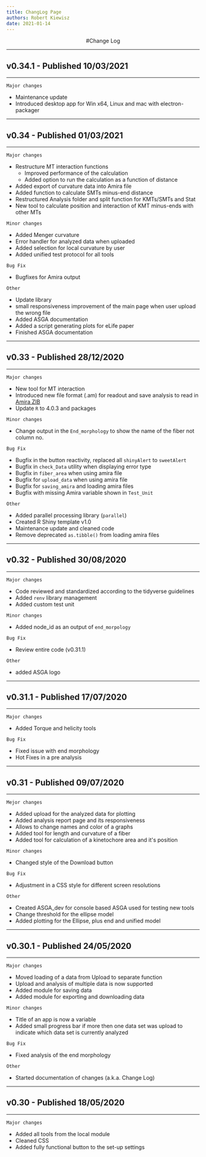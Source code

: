 ```yaml
---
title: ChangLog Page
authors: Robert Kiewisz
date: 2021-01-14
---
```

<a name="Change_Log"></a>
<center>
#Change Log
</center>

---
## v0.34.1 - Published 10/03/2021
---

`Major changes`
- Maintenance update
- Introduced desktop app for Win x64, Linux and mac with electron-packager

---
## v0.34 - Published 01/03/2021
---

`Major changes`

- Restructure MT interaction functions
    - Improved performance of the calculation
    - Added option to run the calculation as a function of distance
- Added export of curvature data into Amira file
- Added function to calculate SMTs minus-end distance
- Restructured Analysis folder and split function for KMTs/SMTs and Stat
- New tool to calculate position and interaction of KMT minus-ends with other MTs

`Minor changes`

- Added Menger curvature
- Error handler for analyzed data when uploaded
- Added selection for local curvature by user
- Added unified test protocol for all tools

`Bug Fix`

- Bugfixes for Amira output

`Other`

- Update library
- small responsiveness improvement of the main page when user upload 
  the wrong file
- Added ASGA documentation 
- Added a script generating plots for eLife paper
- Finished ASGA documentation

---
## v0.33 - Published 28/12/2020
---

`Major changes`

- New tool for MT interaction
- Introduced new file format (.am) for readout and save analysis to read in
  [Amira ZIB](https://amira.zib.de/)
- Update `R` to 4.0.3 and packages

`Minor changes`

- Change output in the `End_morphology` to show the name of the fiber not column no.

`Bug Fix`

- Bugfix in the button reactivity, replaced  all `shinyAlert` to `sweetAlert`
- Bugfix in `check_Data` utility when displaying error type 
- Bugfix in `fiber_area` when using amira file
- Bugfix for `upload_data` when using amira file
- Bugfix for `saving_amira` and loading amira files
- Bugfix with missing Amira variable shown in `Test_Unit`

`Other`

- Added parallel processing library (`parallel`)
- Created R Shiny template v1.0
- Maintenance update and cleaned code
- Remove deprecated `as.tibble()` from loading amira files

---
## v0.32 - Published 30/08/2020 
---

`Major changes`

- Code reviewed and standardized according to the tidyverse guidelines
- Added `renv` library management 
- Added custom test unit

`Minor changes`

- Added node_id as an output of `end_morpology`

`Bug Fix`

- Review entire code (v0.31.1)

`Other`

- added ASGA logo

---
## v0.31.1 - Published 17/07/2020
---

`Major changes`

- Added Torque and helicity tools


`Bug Fix`

- Fixed issue with end morphology
- Hot Fixes in a pre analysis 

---
## v0.31 - Published 09/07/2020
---

`Mejor changes`

- Added upload for the analyzed data for plotting
- Added analysis report page and its responsiveness 
- Allows to change names and color of a graphs
- Added tool for length and curvature of a fiber
- Added tool for calculation of a kinetochore area and it's position

`Minor changes`

- Changed style of the Download button

`Bug Fix`

- Adjustment in a CSS style for different screen resolutions

`Other`

- Created ASGA_dev for console based ASGA used for testing new tools
- Change threshold for the ellipse model
- Added plotting for the Ellipse, plus end and unified model

---
##  v0.30.1 - Published 24/05/2020
---

`Major changes`

- Moved loading of a data from Upload to separate function
- Upload and analysis of multiple data is now supported
- Added module for saving data
- Added module for exporting and downloading data

`Minor changes`

- Title of an app is now a variable
- Added small progress bar if more then one data set was upload to indicate which 
  data set is currently analyzed

`Bug Fix`

- Fixed analysis of the end morphology 

`Other`

- Started documentation of changes (a.k.a. Change Log)

---
## v0.30 - Published 18/05/2020
---

`Major changes`

- Added all tools from the local module
- Cleaned CSS
- Added fully functional button to the set-up settings
